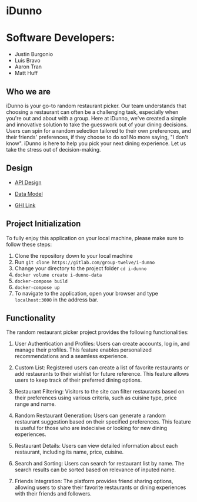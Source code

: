 # iDunno

# Software Developers:

- Justin Burgonio
- Luis Bravo
- Aaron Tran
- Matt Huff

## Who we are

iDunno is your go-to random restaurant picker. Our team understands that choosing a restaurant can often be a challenging task,
especially when you're out and about with a group. Here at iDunno, we've created a simple and innovative solution to take the guesswork
out of your dining decisions. Users can spin for a random selection tailored to their own preferences, and their friends' preferences, if
they choose to do so! No more saying, "I don't know". iDunno is here to help you pick your next dining experience. Let us take the stress out of decision-making.

## Design

- [API Design](docs/apis.md)

- [Data Model](docs/data-model.md)

- [GHI Link](docs/ghi.md)

## Project Initialization

To fully enjoy this application on your local machine, please make sure to follow these steps:

1. Clone the repository down to your local machine
2. Run `git clone https://gitlab.com/group-twelve/i-dunno`
3. Change your directory to the project folder `cd i-dunno `
4. `docker volume create i-dunno-data`
5. `docker-compose build`
6. `docker-compose up`
7. To navigate to the application, open your browser and type `localhost:3000` in the address bar.

## Functionality

The random restaurant picker project provides the following functionalities:

1. User Authentication and Profiles: Users can create accounts, log in, and manage their profiles. This feature enables personalized recommendations and a seamless experience.

2. Custom List: Registered users can create a list of favorite restaurants or add restaurants to their wishlist for future reference. This feature allows users to keep track of their preferred dining options.

3. Restaurant Filtering: Visitors to the site can filter restaurants based on their preferences using various criteria, such as cuisine type, price range and name.

4. Random Restaurant Generation: Users can generate a random restaurant suggestion based on their specified preferences. This feature is useful for those who are indecisive or looking for new dining experiences.

5. Restaurant Details: Users can view detailed information about each restaurant, including its name, price, cuisine.

6. Search and Sorting: Users can search for restaurant list by name. The search results can be sorted based on relevance of inputed name.

7. Friends Integration: The platform provides friend sharing options, allowing users to share their favorite restaurants or dining experiences with their friends and followers.
